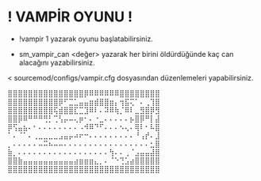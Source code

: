 # ! VAMPİR OYUNU !


- !vampir 1 yazarak oyunu başlatabilirsiniz.
 
- sm_vampir_can <değer> yazarak her birini öldürdüğünde kaç can alacağını yazabilirsiniz.

< sourcemod/configs/vampir.cfg dosyasından düzenlemeleri yapabilirsiniz.

⣿⣿⣿⣿⣿⣿⣿⣿⣿⣿⣿⣿⣿⣿⣿⡿⠿⠿⠿⠿⠿⠿⣿⣿⣿⣿⣿⣿⣿⣿
⣿⣿⣿⣿⣿⣿⣿⣿⣿⣿⡿⠋⣉⣁⣤⣤⣶⣾⣿⣿⣶⡄⢲⣯⢍⠁⠄⢀⢹⣿
⣿⣿⣿⣿⣿⣿⣿⣿⣿⢯⣾⣿⣿⣏⣉⣹⠿⠇⠄⠽⠿⢷⡈⠿⠇⣀⣻⣿⡿⣻
⣿⣿⡿⠿⠛⠛⠛⢛⡃⢉⢣⡤⠤⢄⡶⠂⠄⠐⣀⠄⠄⠄⠄⠄⡦⣿⡿⠛⡇⣼
⡿⢫⣤⣦⠄⠂⠄⠄⠄⠄⠄⠄⠄⠄⠠⠺⠿⠙⠋⠄⠄⠄⠢⢄⠄⢿⠇⠂⠧⣿
⠁⠄⠈⠁⠄⢀⣀⣀⣀⣀⣠⣤⡤⠴⠖⠒⠄⠄⠄⠄⠄⠄⠄⠄⠄⠘⢠⡞⠄⣸
⡀⠄⠄⠄⠄⠄⠤⠭⠦⠤⠤⠄⠄⠄⠄⠄⠄⠄⠄⠄⠄⠄⠄⠄⠄⠄⠄⠄⣂⣿
⣷⡀⠄⠄⠄⠄⠄⠄⠄⠄⠄⠄⠄⠄⠄⠄⠄⠄⠄⠄⢳⠄⠄⢀⠈⣠⣤⣤⣼⣿
⣿⣿⣷⣤⣤⣤⣤⣤⣤⣤⣤⣤⣤⣴⣶⣶⣶⣄⡀⠄⠈⠑⢙⣡⣴⣿⣿⣿⣿⣿
⣿⣿⣿⣿⣿⣿⣿⣿⣿⣿⣿⣿⣿⣿⣿⣿⣿⣿⣿⣿⣿⣿⣿⣿⣿⣿⣿⣿⣿⣿
